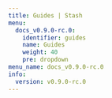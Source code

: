 ```yaml
---
title: Guides | Stash
menu:
  docs_v0.9.0-rc.0:
    identifier: guides
    name: Guides
    weight: 40
    pre: dropdown
menu_name: docs_v0.9.0-rc.0
info:
  version: v0.9.0-rc.0
---
```


